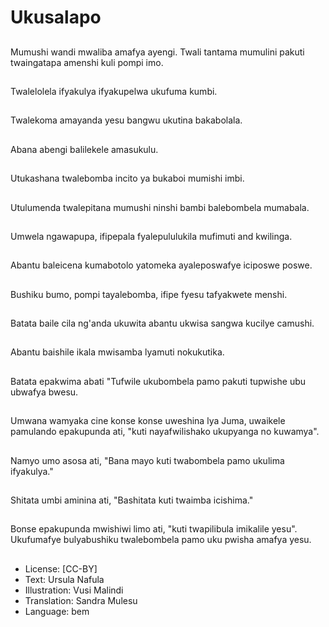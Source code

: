 # Ukusalapo

##
Mumushi wandi mwaliba amafya ayengi. Twali tantama mumulini pakuti twaingatapa amenshi kuli pompi imo.

##
Twalelolela ifyakulya ifyakupelwa ukufuma kumbi.

##
Twalekoma amayanda yesu bangwu ukutina bakabolala.

##
Abana abengi balilekele amasukulu.

##
Utukashana twalebomba incito ya bukaboi mumishi imbi.

##
Utulumenda twalepitana mumushi ninshi bambi balebombela mumabala.

##
Umwela ngawapupa, ifipepala fyalepululukila mufimuti and kwilinga.

##
Abantu baleicena kumabotolo yatomeka ayaleposwafye iciposwe poswe.

##
Bushiku bumo, pompi tayalebomba, ifipe fyesu tafyakwete menshi.

##
Batata baile cila ng'anda ukuwita abantu ukwisa sangwa kucilye camushi.

##
Abantu baishile ikala mwisamba lyamuti nokukutika.

##
Batata epakwima abati "Tufwile ukubombela pamo pakuti tupwishe ubu ubwafya bwesu.

##
Umwana wamyaka cine konse konse uweshina lya Juma, uwaikele pamulando epakupunda ati, "kuti nayafwilishako ukupyanga no kuwamya".

##
Namyo umo asosa ati, "Bana mayo kuti twabombela pamo ukulima ifyakulya."

##
Shitata umbi aminina ati, "Bashitata kuti twaimba icishima."

##
Bonse epakupunda mwishiwi limo ati, "kuti twapilibula imikalile yesu". Ukufumafye bulyabushiku twalebombela pamo uku pwisha amafya yesu.

##
* License: [CC-BY]
* Text: Ursula Nafula
* Illustration: Vusi Malindi
* Translation: Sandra Mulesu
* Language: bem
